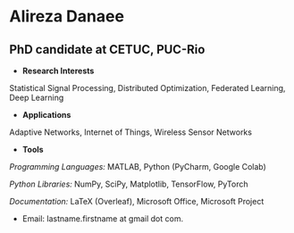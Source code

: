 # Alireza Danaee
## PhD candidate at CETUC, PUC-Rio

- **Research Interests**

Statistical Signal Processing, Distributed Optimization, Federated Learning, Deep Learning

- **Applications**

Adaptive Networks, Internet of Things, Wireless Sensor Networks

- **Tools**

*Programming Languages:* MATLAB, Python (PyCharm, Google Colab)

*Python Libraries:* NumPy, SciPy, Matplotlib, TensorFlow, PyTorch

*Documentation:* LaTeX (Overleaf), Microsoft Office, Microsoft Project

- Email: lastname.firstname at gmail dot com.
